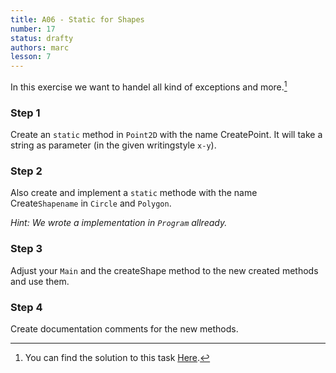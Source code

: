 ```yaml
---
title: A06 - Static for Shapes
number: 17
status: drafty
authors: marc
lesson: 7
---
```


In this exercise we want to handel all kind of exceptions and more.[^solution]

[^solution]:
    You can find the solution to this task [Here](https://github.com/satkowski/csharp-solutions/tree/master/lesson_05/A06_static_for_shapes/ExerciseSolution).

### Step 1

Create an `static` method in `Point2D` with the name CreatePoint. It will take a string as parameter (in the given writingstyle `x-y`).

### Step 2

Also create and implement a `static` methode with the name Create`Shapename` in `Circle` and `Polygon`.

*Hint: We wrote a implementation in `Program` allready.*

### Step 3

Adjust your `Main` and the createShape method to the new created methods and use them.

### Step 4

Create documentation comments for the new methods.